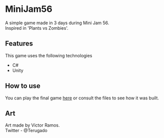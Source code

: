 # MiniJam56
A simple game made in 3 days during Mini Jam 56. <br>
Inspired in 'Plants vs Zombies'.

<h2>Features</h2>
<p>
  This game uses the following technologies
  <ul>
    <li>C#</li>
    <li>Unity</li>
  </ul>
</p>
	
<h2>How to use</h2>
<p>
  You can play the final game 
  <a href="https://tribal.itch.io/doughnutsvscookies">here</a>
  or consult the files to see how it was built.
</p>

<h2>Art</h2>
<p>
  Art made by Victor Ramos.
  <br>
  Twitter - @Terugado
</p>
